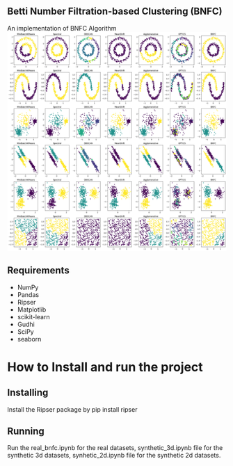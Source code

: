 ## Betti Number Filtration-based Clustering (BNFC)
An implementation of BNFC Algorithm
![images](https://github.com/Arghyapa/bnfc/blob/main/synthetic_2d.png)

## Requirements
- NumPy
- Pandas
- Ripser
- Matplotlib
- scikit-learn
- Gudhi
- SciPy
- seaborn

# How to Install and run the project
## Installing
Install the Ripser package by pip install ripser
## Running
Run the real_bnfc.ipynb for the real datasets, synthetic_3d.ipynb file for the synthetic 3d datasets, synhetic_2d.ipynb file for the synthetic 2d datasets.
